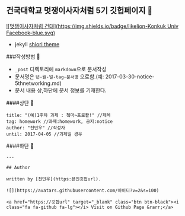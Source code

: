 건국대학교 멋쟁이사자처럼 5기 깃헙페이지 👾
---
[![멋쟁이사자처럼 건대](https://img.shields.io/badge/likelion-Konkuk Univ Facebook-blue.svg)](https://www.facebook.com/likelionkonkuk)


- jekyll [shiori theme](https://github.com/ellekasai/shiori)

###작성방법 📝
- `_post` 디렉토리에 `markdown`으로 문서작성
- 문서명은 `년-월-일-tag-문서명` 으로함.(예: 2017-03-30-notice-5thnetworking.md)
- 문서 내용 상,하단에 문서 정보를 기재한다.

####상단 🔼
```
title: "(예)1주차 과제 : 쳌마~프로퐐!" //제목
tag: homework //과제:homework, 공지:notice
author: "천민우" //작성자
until: 2017-04-05 //과제일 경우
```

####하단 🔽
```
---

## Author

written by [천민우](https:본인깃헙url).

![](https://avatars.githubusercontent.com/아이디?v=2&s=100)

<a href="https://깃헙url" target="_blank" class="btn btn-black"><i class="fa fa-github fa-lg"></i> Visit on Github Page &rarr;</a>
```


